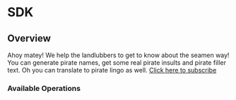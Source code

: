 # SDK

## Overview

Ahoy matey! We help the landlubbers to get to know about the seamen way! You can generate pirate names, get some real pirate insults and pirate filler text. Oh you can translate to pirate lingo as well. [Click here to subscribe](http://fungenerators.com/api/pirate/) 


### Available Operations

